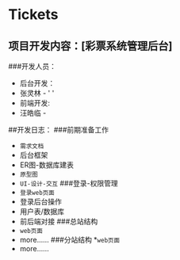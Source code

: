 # Tickets
## 项目开发内容：[彩票系统管理后台]
###开发人员：<br />
* 后台开发：
 * 张灵林 - ' ' 
* 前端开发:
 * 汪皓临 - ` `
   
##开发日志：
###前期准备工作
   * `需求文档`
   * 后台框架
   * ER图-数据库建表
   * `原型图`
   * `UI-设计-交互`
###登录-权限管理 
   * `登录web页面`
   * 登录后台操作
   * 用户表/数据库
   * 前后端对接
###总站结构
   * `web页面`
   * more…… 
###分站结构
   *`web页面`
   * more……

